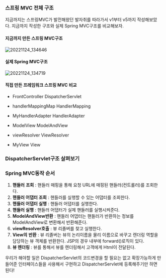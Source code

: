 ### **스프링 MVC 전체 구조**

지금까지는 스프링MVC가 발전해왔던 발자취를 따라가서 v1부터 v5까지 작성해보았다. 지금까지 작성한 구조와 실제 Spring MVC구조를 비교해보자. 

#### **지금까지 만든 스프링 MVC구조**

![20221124_134646](https://user-images.githubusercontent.com/41957723/216572520-8941a1ce-9250-42ef-94fb-063a08eb6a84.png)


#### **실제 Spring MVC구조**

![20221124_134719](https://user-images.githubusercontent.com/41957723/216572569-60ba6b69-3a27-44bb-9eb1-8a164f0b364c.png)

#### 직접 만든 프레임워크 스프링 MVC 비교

- FrontController DispatcherServlet

- handlerMappingMap HandlerMapping

- MyHandlerAdapter HandlerAdapter

- ModelView ModelAndView

- viewResolver ViewResolver

- MyView View

  

### **DispatcherServlet구조 살펴보기**



### **Spring MVC동작 순서**

1. **핸들러** **조회** : 핸들러 매핑을 통해 요청 URL에 매핑된 핸들러(컨트롤러)를 조회한다.
2. **핸들러 어댑터 조회** : 핸들러를 실행할 수 있는 어댑터를 조회한다.
3. **핸들러 어댑터 실행** : 핸들러 어댑터를 실행한다.
4. **핸들러 실행** : 핸들러 어댑터가 실제 핸들러를 실행시켜준다.
5. **ModelAndView반환** : 핸들러 어댑터는 핸들러가 반환하는 정보를 ModelAndView로 변환해서 반환해준다.
6. **viewResolver호출** : 뷰 리졸버를 찾고 실행한다.
7. **View의** **반환** : 뷰 리졸버는 뷰의 논리이름을 물리 이름으로 바꾸고 렌더링 역할을 담당하는 뷰 객체를 반환한다. JSP의 경우 내부에 forward()로직이 있다.
8. **뷰 렌더링** : 뷰를 통해서 뷰를 렌더링해서 고객에게 Html이 전달된다.

우리가 해야할 일은 DispatcherServlet의 코드변경을 할 필요는 없고 확장가능하게 만들어준 인터페이스들을 사용해서 구현하고 DispatcherServlet에 등록해주기만 하면 된다!

